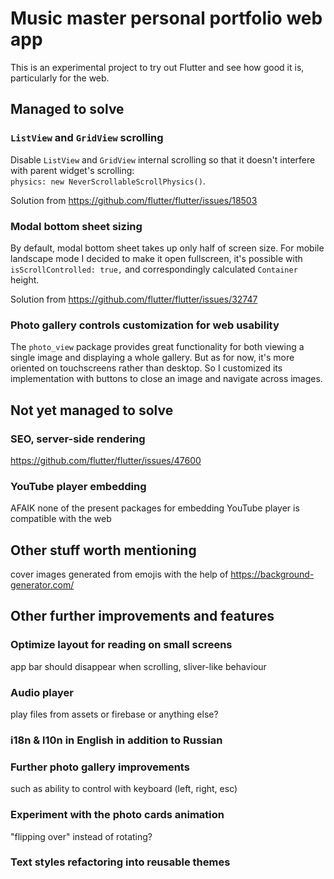 # Music master personal portfolio web app

This is an experimental project to try out Flutter and see how good it is, particularly for the web.

## Managed to solve

### `ListView` and `GridView` scrolling

Disable `ListView` and `GridView` internal scrolling so that it doesn't interfere with parent widget's scrolling:  
`physics: new NeverScrollableScrollPhysics()`.

Solution from https://github.com/flutter/flutter/issues/18503

### Modal bottom sheet sizing

By default, modal bottom sheet takes up only half of screen size. For mobile landscape mode I decided to make it open
fullscreen, it's possible with `isScrollControlled: true,` and correspondingly calculated `Container` height.

Solution from https://github.com/flutter/flutter/issues/32747

### Photo gallery controls customization for web usability

The `photo_view` package provides great functionality for both viewing a single image and displaying
 a whole gallery. But as for now, it's more oriented on touchscreens rather than desktop. So I customized 
 its implementation with buttons to close an image and navigate across images.


## Not yet managed to solve

### SEO, server-side rendering

https://github.com/flutter/flutter/issues/47600

### YouTube player embedding

AFAIK none of the present packages for embedding YouTube player is compatible with the web


## Other stuff worth mentioning

cover images generated from emojis with the help of https://background-generator.com/


## Other further improvements and features

### Optimize layout for reading on small screens
app bar should disappear when scrolling, sliver-like behaviour

### Audio player 
play files from assets or firebase or anything else?

### i18n & l10n in English in addition to Russian

### Further photo gallery improvements 
such as ability to control with keyboard (left, right, esc)

### Experiment with the photo cards animation
"flipping over" instead of rotating?

### Text styles refactoring into reusable themes


